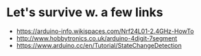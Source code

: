 # Let's survive w. a few links
- https://arduino-info.wikispaces.com/Nrf24L01-2.4GHz-HowTo
- http://www.hobbytronics.co.uk/arduino-4digit-7segment
- https://www.arduino.cc/en/Tutorial/StateChangeDetection